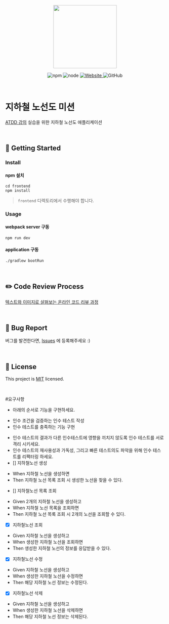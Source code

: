 <p align="center">
    <img width="200px;" src="https://raw.githubusercontent.com/woowacourse/atdd-subway-admin-frontend/master/images/main_logo.png"/>
</p>
<p align="center">
  <img alt="npm" src="https://img.shields.io/badge/npm-6.14.15-blue">
  <img alt="node" src="https://img.shields.io/badge/node-14.18.2-blue">
  <a href="https://edu.nextstep.camp/c/R89PYi5H" alt="nextstep atdd">
    <img alt="Website" src="https://img.shields.io/website?url=https%3A%2F%2Fedu.nextstep.camp%2Fc%2FR89PYi5H">
  </a>
  <img alt="GitHub" src="https://img.shields.io/github/license/next-step/atdd-subway-admin">
</p>

<br>

# 지하철 노선도 미션
[ATDD 강의](https://edu.nextstep.camp/c/R89PYi5H) 실습을 위한 지하철 노선도 애플리케이션

<br>

## 🚀 Getting Started

### Install
#### npm 설치
```
cd frontend
npm install
```
> `frontend` 디렉토리에서 수행해야 합니다.

### Usage
#### webpack server 구동
```
npm run dev
```
#### application 구동
```
./gradlew bootRun
```
<br>

## ✏️ Code Review Process
[텍스트와 이미지로 살펴보는 온라인 코드 리뷰 과정](https://github.com/next-step/nextstep-docs/tree/master/codereview)

<br>

## 🐞 Bug Report

버그를 발견한다면, [Issues](https://github.com/next-step/atdd-subway-admin/issues) 에 등록해주세요 :)

<br>

## 📝 License

This project is [MIT](https://github.com/next-step/atdd-subway-admin/blob/master/LICENSE.md) licensed.


<br>

#요구사항
* 아래의 순서로 기능을 구현하세요.
 - 인수 조건을 검증하는 인수 테스트 작성
 - 인수 테스트를 충족하는 기능 구현
* 인수 테스트의 결과가 다른 인수테스트에 영향을 끼치지 않도록 인수 테스트를 서로 격리 시키세요.
* 인수 테스트의 재사용성과 가독성, 그리고 빠른 테스트의도 파악을 위해 인수 테스트를 리팩터링 하세요.
* [] 지하철노선 생성 
 - When 지하철 노선을 생성하면
 - Then 지하철 노선 목록 조회 시 생성한 노선을 찾을 수 있다.
* [] 지하철노선 목록 조회
 - Given 2개의 지하철 노선을 생성하고
 - When 지하철 노선 목록을 조회하면
 - Then 지하철 노선 목록 조회 시 2개의 노선을 조회할 수 있다.
* [X] 지하철노선 조회
 - Given 지하철 노선을 생성하고
 - When 생성한 지하철 노선을 조회하면
 - Then 생성한 지하철 노선의 정보를 응답받을 수 있다.
* [X] 지하철노선 수정
 - Given 지하철 노선을 생성하고
 - When 생성한 지하철 노선을 수정하면
 - Then 해당 지하철 노선 정보는 수정된다.
* [X] 지하철노선 삭제
 - Given 지하철 노선을 생성하고
 - When 생성한 지하철 노선을 삭제하면
 - Then 해당 지하철 노선 정보는 삭제된다.